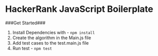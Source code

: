 # HackerRank JavaScript Boilerplate

###Get Started###
1. Install Dependencies with - `npm install`
2. Create the algorithm in the Main.js file
3. Add test cases to the test.main.js file
4. Run test - `npm test`

